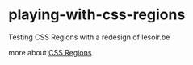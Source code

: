 playing-with-css-regions
========================

Testing CSS Regions with a redesign of lesoir.be

more about [CSS Regions](http://html.adobe.com/webstandards/cssregions//)


